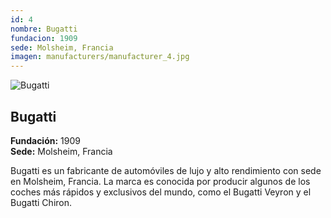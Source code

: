 ```yaml
---
id: 4
nombre: Bugatti
fundacion: 1909
sede: Molsheim, Francia
imagen: manufacturers/manufacturer_4.jpg
---
```


![Bugatti](manufacturers/bugatti.jpg)

## Bugatti

**Fundación:** 1909  
**Sede:** Molsheim, Francia

Bugatti es un fabricante de automóviles de lujo y alto rendimiento con sede en Molsheim, Francia. La marca es conocida por producir algunos de los coches más rápidos y exclusivos del mundo, como el Bugatti Veyron y el Bugatti Chiron.
